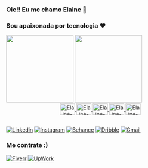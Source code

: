 ### Oie!! Eu me chamo Elaine 👋
### Sou apaixonada por tecnologia ♥

<div style="display: inline_block">
  <a href="https://github.com/elainefs">
  <img height="180em" src="https://github-readme-stats.vercel.app/api?username=elainefs&show_icons=true&theme=tokyonight&include_all_commits=true&count_private=true"/>
    <img height="180em" src="https://github-readme-stats.vercel.app/api/top-langs/?username=elainefs&layout=compact&langs_count=7&theme=tokyonight"/>
</div>
  
<!-- <div align="center" style="display: inline_block"><br> -->
  <div align="center">
  <img align="center" alt="Elaine-JS" height="30" width="40" src="https://cdn.jsdelivr.net/gh/devicons/devicon/icons/javascript/javascript-plain.svg">
  <img align="center" alt="Elaine-HTML" height="30" width="40" src="https://cdn.jsdelivr.net/gh/devicons/devicon/icons/html5/html5-original.svg">
  <img align="center" alt="Elaine-CSS" height="30" width="40" src="https://cdn.jsdelivr.net/gh/devicons/devicon/icons/css3/css3-original.svg">
  <img align="center" alt="Elaine-CSS" height="30" width="40" src="https://cdn.jsdelivr.net/gh/devicons/devicon/icons/python/python-original.svg">
  <img align="center" alt="Elaine-CSS" height="30" width="40" src="https://cdn.jsdelivr.net/gh/devicons/devicon/icons/wordpress/wordpress-plain.svg">
</div><br>


[![Linkedin](https://img.shields.io/badge/LinkedIn-0077B5?style=for-the-badge&logo=linkedin&logoColor=white)](https://linkedin.com/in/elaineferreiras)
[![Instagram](https://img.shields.io/badge/Instagram-E4405F?style=for-the-badge&logo=instagram&logoColor=white)](https://instagram.com/elainefs_)
[![Behance](https://img.shields.io/badge/-Behance-blue?style=for-the-badge&logo=behance&logoColor=white)](https://behance.net/elainefs_)
[![Dribble](https://img.shields.io/badge/Dribbble-EA4C89?style=for-the-badge&logo=dribbble&logoColor=white)](https://dribbble.com/elainefs_)
[![Gmail](https://img.shields.io/badge/Gmail-D14836?style=for-the-badge&logo=gmail&logoColor=white)](https://debian.org/index.pt.html)
  
  
### Me contrate :)
[![Fiverr](https://img.shields.io/badge/fiverr-1DBF73?style=for-the-badge&logo=fiverr&logoColor=white)](https://br.fiverr.com/elaineferreiras)
[![UpWork](https://img.shields.io/badge/UpWork-6FDA44?style=for-the-badge&logo=Upwork&logoColor=white)](https://upwork.com/freelancers/~01dfa96c4b4fd3005d)


<!-- Themas: dark, radical, merko, gruvbox, tokyonight, onedark, cobalt, synthwave, highcontrast, dracula-->
